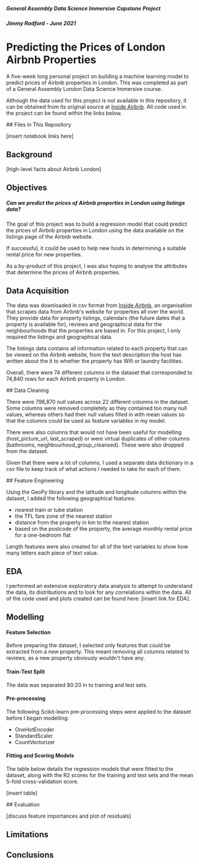 ##### General Assembly Data Science Immersive Capstone Project

##### Jimmy Radford - June 2021

# Predicting the Prices of London Airbnb Properties

A five-week long personal project on building a machine learning model to predict prices of Airbnb properties in London. This was completed as part of a General Assembly London Data Science Immersive course.

Although the data used for this project is not available in this repository, it can be obtained from its original source at [Inside Airbnb](http://insideairbnb.com/). All code used in the project can be found within the links below.

## Files in This Repository

[insert notebook links here]

## Background

[high-level facts about Airbnb London]

## Objectives

##### Can we predict the prices of Airbnb properties in London using listings data?

The goal of this project was to build a regression model that could predict the prices of Airbnb properties in London using the data available on the listings page of the Airbnb website.

If successful, it could be used to help new hosts in determining a suitable rental price for new properties.

As a by-product of this project, I was also hoping to analyse the attributes that determine the prices of Airbnb properties. 

## Data Acquisition

The data was downloaded in csv format from [Inside Airbnb](http://insideairbnb.com/), an organisation that scrapes data from Airbnb's website for properties all over the world. They provide data for property listings, calendars (the future dates that a property is available for), reviews and geographical data for the neighbourhoods that the properties are based in. For this project, I only required the listings and geographical data.

The listings data contains all information related to each property that can be viewed on the Airbnb website, from the text description the host has written about the it to whether the property has Wifi or laundry facilities.

Overall, there were 74 different columns in the dataset that corresponded to 74,840 rows for each Airbnb property in London.

## Data Cleaning

There were 798,870 null values across 22 different columns in the dataset. Some columns were removed completely as they contained too many null values, whereas others had their null values filled in with mean values so that the columns could be used as feature variables in my model.

There were also columns that would not have been useful for modelling (host_picture_url, last_scraped) or were virtual duplicates of other columns (bathrooms, neighbourhood_group_cleansed). These were also dropped from the dataset.

Given that there were a lot of columns, I used a separate data dictionary in a csv file to keep track of what actions I needed to take for each of them.

## Feature Engineering

Using the GeoPy library and the latitude and longitude columns within the dataset, I added the following geographical features:

- nearest train or tube station
- the TFL fare zone of the nearest station
- distance from the property in km to the nearest station
- based on the postcode of the property, the average monthly rental price for a one-bedroom flat

Length features were also created for all of the text variables to show how many letters each piece of text value.

## EDA

I performed an extensive exploratory data analysis to attempt to understand the data, its distributions and to look for any correlations within the data. All of the code used and plots created can be found here: [insert link for EDA].

## Modelling

#### Feature Selection

Before preparing the dataset, I selected only features that could be extracted from a new property. This meant removing all columns related to reviews, as a new property obviously wouldn't have any.

#### Train-Test Split

The data was separated 80:20 in to training and test sets.

#### Pre-processing

The following Scikit-learn pre-processing steps were applied to the dataset before I began modelling:

- OneHotEncoder
- StandardScaler
- CountVectorizer

#### Fitting and Scoring Models

The table below details the regression models that were fitted to the dataset, along with the R2 scores for the training and test sets and the mean 5-fold cross-validation score.

[insert table]

## Evaluation

[discuss feature importances and plot of residuals]

## Limitations

## Conclusions
